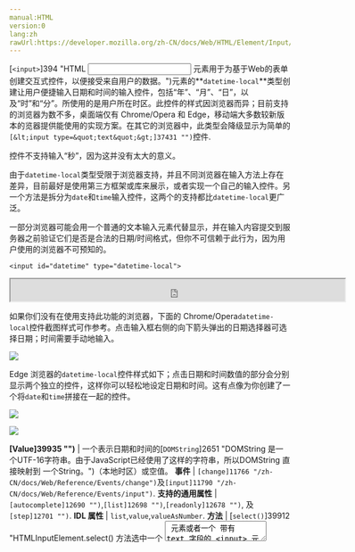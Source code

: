 ```yaml
---
manual:HTML
version:0
lang:zh
rawUrl:https://developer.mozilla.org/zh-CN/docs/Web/HTML/Element/Input/datetime-local#Value
---
```






[`<input>`]394 "HTML <input> 元素用于为基于Web的表单创建交互式控件，以便接受来自用户的数据。")元素的**`datetime-local`**类型创建让用户便捷输入日期和时间的输入控件，包括“年”、“月”、“日”，以及“时”和“分”。所使用的是用户所在时区。此控件的样式因浏览器而异；目前支持的浏览器为数不多，桌面端仅有 Chrome/Opera 和 Edge，移动端大多数较新版本的览器提供能使用的实现方案。在其它的浏览器中，此类型会降级显示为简单的`[&lt;input type=&quot;text&quot;&gt;]37431 "")`控件.



控件不支持输入“秒”，因为这并没有太大的意义。



由于`datetime-local`类型受限于浏览器支持，并且不同浏览器在输入方法上存在差异，目前最好是使用第三方框架或库来展示，或者实现一个自己的输入控件。另一个方法是拆分为`date`和`time`输入控件，这两个的支持都比`datetime-local`更广泛。




一部分浏览器可能会用一个普通的文本输入元素代替显示，并在输入内容提交到服务器之前验证它们是否是合法的日期/时间格式，但你不可信赖于此行为，因为用户使用的浏览器不可预知的。


```
<input id="datetime" type="datetime-local">
```


<iframe src='https://mdn.mozillademos.org/zh-CN/docs/Web/HTML/Element/Input/datetime-local$samples/Basic_example?revision=1366729' width='600' height='40'></iframe>





如果你们没有在使用支持此功能的浏览器，下面的 Chrome/Opera`datetime-local`控件截图样式可作参考。点击输入框右侧的向下箭头弹出的日期选择器可选择日期；时间需要手动地输入。



![](%39934.png "")



Edge 浏览器的`datetime-local`控件样式如下；点击日期和时间数值的部分会分别显示两个独立的控件，这样你可以轻松地设定日期和时间。这有点像为你创建了一个将`date`和`time`拼接在一起的控件。



![](%39931.png "")



![](%39930.png "")


**[Value]39935 "")** | 一个表示日期和时间的[`DOMString`]2651 "DOMString 是一个UTF-16字符串。由于JavaScript已经使用了这样的字符串，所以DOMString 直接映射到 一个String。")（本地时区）或空值。 
**事件** | `[change]11766 "/zh-CN/docs/Web/Reference/Events/change")`及`[input]11790 "/zh-CN/docs/Web/Reference/Events/input")`. 
**支持的通用属性** | `[autocomplete]12690 "")`,`[list]12698 "")`,`[readonly]12678 "")`, 及`[step]12701 "")`. 
**IDL 属性** | `list`,`value`,`valueAsNumber`. 
**方法** | [`select()`]39912 "HTMLInputElement.select() 方法选中一个 <textarea> 元素或者一个 带有 text 字段的 <input> 元素里的所有内容。"),[`stepDown()`]12708 "此页面仍未被本地化, 期待您的翻译!"),[`stepUp()`]12710 "此页面仍未被本地化, 期待您的翻译!"). 


## 取值<a name="取值"></a>


一个输入到控件上的表示日期的[`DOMString`]2651 "DOMString 是一个UTF-16字符串。由于JavaScript已经使用了这样的字符串，所以DOMString 直接映射到 一个String。")。你可以将一个包含日期和时间的值放在`[value]12709 "")`属性中以为控件设置一个默认值，像这样：


```
<label for="party">输入预订宴会的日期和时间：</label>
<input id="party" type="datetime-local" name="partydate" value="2017-06-01T08:30">
```


<iframe src='https://mdn.mozillademos.org/zh-CN/docs/Web/HTML/Element/Input/datetime-local$samples/取值?revision=1366729' width='600' height='60'></iframe>




一件需要注意的事情是显示的日期时间的格式与实际`value`里的格式不同，显示的日期和时间格式以用户操作系统所的区域设置信息为准，而控件的日期/时间值`value`总是`yyyy-MM-ddThh:mm`格式。例如，当上例中的值被提供到服务器之后，将会像这样`partydate=2017-06-01T08:30`.



另外请注意，如果这样的数据以 HTTP`[GET]39936 "")`提交，时间部分的冒号“:”需要编码之后才能放在 URL 参数中，例如`partydate=2017-06-01T08%3A30`。编码方法请参见[`encodeURI()`]39937 "encodeURI()  函数通过将特定字符的每个实例替换为一个、两个、三或四转义序列来对统一资源标识符 (URI) 进行编码 (该字符的 UTF-8 编码仅为四转义序列)由两个 "代理" 字符组成)。")。




你也可以在 JavaScript中使用[`HTMLInputElement.value`]39911 "此页面仍未被本地化, 期待您的翻译!")属性来获取和设置日期的值，例如：


```
var dateControl = document.querySelector('input[type="datetime-local"]');
dateControl.value = '2017-06-01T08:30';
```

## 使用 datetime-local 输入控件<a name="使用_datetime-local_输入控件"></a>


Date/time 输入控件乍看非常实用；它们提供了方便的用户接口来选择日期和时间，并且无论用户端是什么样的本地化设置，都会以标准化数据发送给服务器。但是受限于浏览器的支持，`<input type="datetime-local">`也有不少问题。



我们先来看看`<input type="datetime-local">`基本的和高级的用法，之后在（参见[处理浏览器支持](%38877#处理浏览器支持 "")）会提供一些减少浏览器兼容问题的建议。


### datetime-local 的基本用法<a name="datetime-local_的基本用法"></a>


`<input type="datetime-local">`最简单的用法是将`<input>`和[`<label>`]12227 "HTML 元素表示用户界面中项目的标题。")组合在一起，像下面这样：


```
<form>
    <label for="party">输入预订宴会的日期和时间：</label>
    <input id="party" type="datetime-local" name="partydate">
</form>
```


<iframe src='https://mdn.mozillademos.org/zh-CN/docs/Web/HTML/Element/Input/datetime-local$samples/datetime-local_的基本用法?revision=1366729' width='600' height='40'></iframe>



### 设定日期时间的最大值和最小值<a name="设定日期时间的最大值和最小值"></a>


你可以使用`[min]12696 "")`和`[max]12697 "")`属性来限制用户可选择的日期/时间。在下面的例子中我们设定最小的日期时间`2017-06-01T08:30`和最大的日期时间`2017-06-30T16:30`：


```
  <form>
    <label for="party">输入预订宴会的日期和时间：</label>
    <input id="party" type="datetime-local" name="partydate" min="2017-06-01T08:30" max="2017-06-30T16:30">
  </form>
```


<iframe src='https://mdn.mozillademos.org/zh-CN/docs/Web/HTML/Element/Input/datetime-local$samples/设定日期时间的最大值和最小值?revision=1366729' width='600' height='40'></iframe>




结果如下：


* 只有“2017年6月”可供选择 —— 只有“日期”部分的值可修改，并且6月以外的日期不能被选到日期控件内
* 视你所使用的浏览器，你或许会发现时间选择控件中特定值以外的时间可能不可选（如 Edge），或是无效（参见[校验](%38877#校验 "")）但仍可选（如Chrome）


**注意：**你可以使用`[step]12701 "")`属性设置不同值来控制日期每次增减的天数（例如，或许你希望只有星期六可选）。但是，截止到本文档编写之时，好像还没有浏览器实现此功能。



### 控制输入框大小<a name="控制输入框大小"></a>


`<input type="datetime-local">`并不支持如`[size]12692 "")`这样的表单大小属性。你可使用[CSS]427 "")来控制大小。


### 设置时区<a name="设置时区"></a>


`datetime-local`控件并没有地方可以设置日期/时间的时区和/或区域属性。在`[datetime]39756 "")`输入类型上提供过此功能，但这个类型现在已被废弃，业以从标准中移除。这项被移除的主要原因是缺少浏览器的支持，以及出于用户交互/用户体验方法的考量。相比之下，仅使用一个（或多个）控件来设置日期/时间，然后单独在另一控件处理时区，这样更容易一些。



例如，如果你在开发一套系统，某位用户可能已经登录进来，并且已经设置了时区，你可以把时区放在一个`[hidden]39759 "")`输入控件里。例如：


```
<input type="hidden" id="timezone" name="timezone" value="-08:00">
```


另一方面，如果你被要求在用户输入日期时间时提供时区输入，你可以提供给用户一种输入方式，例如[`<select>`]13029 "HTML select (<select>) 元素是一种表单控件，可创建选项菜单。菜单内的选项为<option> , 可以由 <optgroup> 元素分组。选项可以被用户预先选择。")元素：


```
<select name="timezone_offset" id="timezone-offset" class="span5">
    <option value="-12:00">(GMT -12:00) Eniwetok, Kwajalein</option>
    <option value="-11:00">(GMT -11:00) Midway Island, Samoa</option>
    <option value="-10:00">(GMT -10:00) Hawaii</option>
    <option value="-09:50">(GMT -9:30) Taiohae</option>
    <option value="-09:00">(GMT -9:00) Alaska</option>
    <option value="-08:00">(GMT -8:00) Pacific Time (US &amp; Canada)</option>

  ...
 
</select>
```


以上两例中，日期/时间和时区可以独立的数据提交到服务器，之后你需要做的就是把它们保存到服务器数据库恰当的位置。



**注意：以上代码来自**[All world timezones in an HTML select element]39940 "").



## 校验<a name="校验"></a>


默认情况下`<input type="datetime-local">`不对输入内容进行验证。用户交互（UI）的实现通常不允许你输入不是日期/时间的值 —— 这非常有用 —— 但用户也仍会在不填写任何值的情况下提交数据，或者输入一个不无效的日期/时间（如：4月32日）。



你可以使用`[min]12696 "")`及`[max]12697 "")`来限制可选择的日期（参见 anch(&quot;设定日期时间的最大值和最小值&quot;)），并且使用`[required]12680 "")`属性使日期/时间为强制的输入项。这样做的结果是，可以使相应的浏览器在你输入一个超出范围的日期或不输入时显示一个错误信息。



让我们来看个例子，这里我们设置日期/时间的最小值和最大值，并且设置该项为必填：


```
<form>
    <div>
        <label for="party">Choose your preferred party date and time (required, June 1st 8.30am to June 30th 4.30pm):</label>
        <input id="party" type="datetime-local" name="partydate" min="2017-06-01T08:30" max="2017-06-30T16:30" required>
        <span class="validity"></span>
    </div>
    <div>
        <input type="submit" value="Book party!">
    </div>
</form>
```


如果你试图提交一个不完整的日期（或者日期超出设定范围），浏览器会显示一条错误信息。来试试这个例子：



<iframe src='https://mdn.mozillademos.org/zh-CN/docs/Web/HTML/Element/Input/datetime-local$samples/校验?revision=1366729' width='600' height='120'></iframe>




如果你不在使用相应支持的浏览器，这里有一个截图供参考：



![](%39932.png "")



这里有上面例子的CSS。在这里我们使用[`:valid`]28248 ":valid CSS 伪类 表示任何其内容根据设置的输入类型正确地验证的<input> 或 <form> 元素。")和[`:invalid`]28015 "此页面仍未被本地化, 期待您的翻译!")CSS 属性来控制当前值正确和错误的样式。我们需要这两个图标放一个[`<span>`]24248 "HTML <span> 元素是短语内容的通用行内容器，并没有任何特殊语义。可以使用它来编组元素以达到某种样式意图（通过使用类或者Id属性），或者这些元素有着共同的属性，比如lang。应该在没有其他合适的语义元素时才使用它。<span> 与 <div> 元素很相似，但 <div> 是一个 块元素 而 <span> 则是  行内元素 .")到输入元素后面，而非使用输入元素本身，因为在 Chrome 下生成的内容会被放在表单控件里面，不能设置样式或显示出来。


```
div {
    margin-bottom: 10px;
    display: flex;
    align-items: center;
}

label {
  display: inline-block;
  width: 300px;
}

input:invalid+span:after {
    content: '✖';
    padding-left: 5px;
}

input:valid+span:after {
    content: '✓';
    padding-left: 5px;
}
```


**重要提示：**HTML 表单验证并不能取代脚本校验输入数据是否符合格式要求。有人可以非常容易地修改 HTML 以绕过验证，亦或是完全删除这个元素。同样可能的是，有人可以非常轻易做到完全绕过 HTML 而直接向你的服务器提交数据。如果你服务器代码不对接收到的数据进行校验，灾难性的打击就可能发生在这些错误格式数据提交的时候 （或是数据太大，或是格式错误，等等）。



## 处理浏览器支持<a name="处理浏览器支持"></a>


正如前面所提到的，当前使用日期/时间输入控件最主要的问题是浏览器支持 —— 只有桌面端的 Chrome/Opera and Edge 支持此我，以及移动端大多数较新版本的浏览器。作为例子，安卓系统上的 Firefox 的`datetime-local`选择器看上去像这样：



![](%39933.png "")



不支持此特性的浏览器会降级显示为文件输入框，但这在用户界面的一致性方面（呈现的控件不一样），以及数据处理方面造成了问题。



第二个问题是最严重的。正如我们之前提到的，采用`datetime-local`输入，实际值总是会被转换成`yyyy-mm-ddThh:mm`格式。但换成文本输入框之后，浏览器默认情况下无知道应当输入什么格式的日期，人们有很多不同的书写日期和时间的方式，如：


* `ddmmyyyy`
* `dd/mm/yyyy`
* `mm/dd/yyyy`
* `dd-mm-yyyy`
* `mm-dd-yyyy`
* `mm-dd-yyyy hh:mm`（12小时制）
* `mm-dd-yyyy hh:mm`（24小时制）
* 等等


一个变通的方法是放一个`[pattern]12693 "")`属性在`datetime-local`输入元素里。虽然`datetime-local`输入控件本身不使用这个属性，但降级显示的文本输入框将会用到。例如，在不支持的浏览器上试一下这个例子：


```
<form>
  <div>
    <label for="party">Choose your preferred party date and time (required, June 1st 8.30am to June 30th 4.30pm):</label>
    <input id="party" type="datetime-local" name="partydate"
           min="2017-06-01T08:30" max="2017-06-30T16:30"
           pattern="[0-9]{4}-[0-9]{2}-[0-9]{2}T[0-9]{2}:[0-9]{2}" required>
    <span class="validity"></span>
  </div>
  <div>
    <input type="submit" value="Book party!">
  </div>
  <input type="hidden" id="timezone" name="timezone" value="-08:00">
</form>
```


<iframe src='https://mdn.mozillademos.org/zh-CN/docs/Web/HTML/Element/Input/datetime-local$samples/处理浏览器支持?revision=1366729' width='600' height='100'></iframe>




你试一下提交数据，如果你输入的内容不满足`nnnn-nn-nnTnn:nn`格式（n为0 ~ 9的数字），你会看到浏览器显示一条错误信息（并高亮输入框标记为无效），但这并不能妨碍用户输入无效的日期或是不正确的日期和时间。



然而什么样的用户会去理解这样一个他们要输入的日期和时间格式呢？



我们仍有问题待解决。



目前处理跨浏览器表单中输入日期的最好办法是让用户分别在不同的控件中输入年、月、日和时间（[`<select>`]13029 "HTML select (<select>) 元素是一种表单控件，可创建选项菜单。菜单内的选项为<option> , 可以由 <optgroup> 元素分组。选项可以被用户预先选择。")元素很流行 —— 参见下面的实现），或者使用 JavaScript库，如[jQuery date picker]39924 "")及[jQuery timepicker plugin]39941 "")。


## 例子<a name="例子"></a>


在这个例子中，我们创建两套UI元素来选择日期时间 —— 一套原生的`<input type="datetime-local">`，另一套是一系列[`<select>`]13029 "HTML select (<select>) 元素是一种表单控件，可创建选项菜单。菜单内的选项为<option> , 可以由 <optgroup> 元素分组。选项可以被用户预先选择。")元素以在不支持原生控件的浏览器下选择日期和时间。



<iframe src='https://mdn.mozillademos.org/zh-CN/docs/Web/HTML/Element/Input/datetime-local$samples/例子?revision=1366729' width='600' height='140'></iframe>




HTML代码如下：


```
<form>
  <div class="nativeDateTimePicker">
    <label for="party">Choose a date and time for your party:</label>
    <input type="datetime-local" id="party" name="bday">
    <span class="validity"></span>
  </div>
  <p class="fallbackLabel">Choose a date and time for your party:</p>
  <div class="fallbackDateTimePicker">
    <div>
      <span>
        <label for="day">Day:</label>
        <select id="day" name="day">
        </select>
      </span>
      <span>
        <label for="month">Month:</label>
        <select id="month" name="month">
          <option selected>January</option>
          <option>February</option>
          <option>March</option>
          <option>April</option>
          <option>May</option>
          <option>June</option>
          <option>July</option>
          <option>August</option>
          <option>September</option>
          <option>October</option>
          <option>November</option>
          <option>December</option>
        </select>
      </span>
      <span>
        <label for="year">Year:</label>
        <select id="year" name="year">
        </select>
      </span>
    </div>
    <div>
      <span>
        <label for="hour">Hour:</label>
        <select id="hour" name="hour">
        </select>
      </span>
      <span>
        <label for="minute">Minute:</label>
        <select id="minute" name="minute">
        </select>
      </span>
    </div>
  </div>
</form>
```


月份是固定写死的（它们是不变的），日期和年份的值是依据选中的月和年动态生成的，并且目前的年份顺序排列（代码的注释以详细解释了解这些函数是如何工作的），我们也决定动态生成小时和分种，它们的数量实在是多了点！



代码的另一部分也许会引起一定的兴趣，那就是功能检查代码 —— 检查浏览器是否支持`<input type="datetime-local">`，我们可以创建一个新的[`<input>`]394 "HTML <input> 元素用于为基于Web的表单创建交互式控件，以便接受来自用户的数据。")元素，设置它的`type`为`datetime-local`，然后立即检查它被设置的类型。不支持`datetime-local`的浏览器返回`text`，因为这就是`datetime-local`要回退的类型。 如果`<input type="datetime-local">`不被支持，我们隐藏原生的控件并显示备用的控件UI （[`<select>`]13029 "HTML select (<select>) 元素是一种表单控件，可创建选项菜单。菜单内的选项为<option> , 可以由 <optgroup> 元素分组。选项可以被用户预先选择。")）来替代。


```
// define variables
var nativePicker = document.querySelector('.nativeDateTimePicker');
var fallbackPicker = document.querySelector('.fallbackDateTimePicker');
var fallbackLabel = document.querySelector('.fallbackLabel');

var yearSelect = document.querySelector('#year');
var monthSelect = document.querySelector('#month');
var daySelect = document.querySelector('#day');
var hourSelect = document.querySelector('#hour');
var minuteSelect = document.querySelector('#minute');

// hide fallback initially
fallbackPicker.style.display = 'none';
fallbackLabel.style.display = 'none';

// test whether a new datetime-local input falls back to a text input or not
var test = document.createElement('input');
test.type = 'datetime-local';
// if it does, run the code inside the if() {} block
if(test.type === 'text') {
  // hide the native picker and show the fallback
  nativePicker.style.display = 'none';
  fallbackPicker.style.display = 'block';
  fallbackLabel.style.display = 'block';

  // populate the days and years dynamically
  // (the months are always the same, therefore hardcoded)
  populateDays(monthSelect.value);
  populateYears();
  populateHours();
  populateMinutes();
}

function populateDays(month) {
  // delete the current set of <option> elements out of the
  // day <select>, ready for the next set to be injected
  while(daySelect.firstChild){
    daySelect.removeChild(daySelect.firstChild);
  }

  // Create variable to hold new number of days to inject
  var dayNum;

  // 31 or 30 days?
  if(month === 'January' | month === 'March' | month === 'May' | month === 'July' | month === 'August' | month === 'October' | month === 'December') {
    dayNum = 31;
  } else if(month === 'April' | month === 'June' | month === 'September' | month === 'November') {
    dayNum = 30;
  } else {
  // If month is February, calculate whether it is a leap year or not
    var year = yearSelect.value;
    (year - 2016) % 4 === 0 ? dayNum = 29 : dayNum = 28;
  }

  // inject the right number of new <option> elements into the day <select>
  for(i = 1; i <= dayNum; i++) {
    var option = document.createElement('option');
    option.textContent = i;
    daySelect.appendChild(option);
  }

  // if previous day has already been set, set daySelect's value
  // to that day, to avoid the day jumping back to 1 when you
  // change the year
  if(previousDay) {
    daySelect.value = previousDay;

    // If the previous day was set to a high number, say 31, and then
    // you chose a month with less total days in it (e.g. February),
    // this part of the code ensures that the highest day available
    // is selected, rather than showing a blank daySelect
    if(daySelect.value === "") {
      daySelect.value = previousDay - 1;
    }

    if(daySelect.value === "") {
      daySelect.value = previousDay - 2;
    }

    if(daySelect.value === "") {
      daySelect.value = previousDay - 3;
    }
  }
}

function populateYears() {
  // get this year as a number
  var date = new Date();
  var year = date.getFullYear();

  // Make this year, and the 100 years before it available in the year <select>
  for(var i = 0; i <= 100; i++) {
    var option = document.createElement('option');
    option.textContent = year-i;
    yearSelect.appendChild(option);
  }
}

function populateHours() {
  // populate the hours <select> with the 24 hours of the day
  for(var i = 0; i <= 23; i++) {
    var option = document.createElement('option');
    option.textContent = (i < 10) ? ("0" + i) : i;
    hourSelect.appendChild(option);
  }
}

function populateMinutes() {
  // populate the minutes <select> with the 60 hours of each minute
  for(var i = 0; i <= 59; i++) {
    var option = document.createElement('option');
    option.textContent = (i < 10) ? ("0" + i) : i;
    minuteSelect.appendChild(option);
  }
}

// when the month or year <select> values are changed, rerun populateDays()
// in case the change affected the number of available days
yearSelect.onchange = function() {
  populateDays(monthSelect.value);
}

monthSelect.onchange = function() {
  populateDays(monthSelect.value);
}

//preserve day selection
var previousDay;

// update what day has been set to previously
// see end of populateDays() for usage
daySelect.onchange = function() {
  previousDay = daySelect.value;
}
```


**注意：请记住某些年份有53个星期（见**[Weeks per year]39925 "")**）！当你在开发产品应用时应当考虑这个问题。**



## 技术规范<a name="技术规范"></a>

技术规范 | 状态 | 备注 
 ---  |  ---  |  ---  | 
[HTML Living Standard<br></br><small>&lt;input type=&quot;datetime-local&quot;&gt;</small>]39942 "") | Living Standard |  
[HTML5<br></br><small>&lt;input type=&quot;datetime-local&quot;&gt;</small>]39943 "") | Recommendation |  


## 浏览器兼容性<a name="浏览器兼容性"></a>


**[We&#39;re converting our compatibility data into a machine-readable JSON format]3344 "")**. This compatibility table still uses the old format, because we haven&#39;t yet converted the data it contains.**[Find out how you can help!]3392 "")**


* 
* 

Feature | Chrome | Edge | Firefox (Gecko) | Internet Explorer | Opera | Safari 
Basic support | 20 | 12 | 未实现<sup>[1]</sup> | 未实现 | 10.62 | 未实现<sup>[2]</sup> 





[1] This feature is not implemented yet. See[bug 888320]39278 "[meta] implement all time and date related input types")and[TPE DOM/Date time input types]39279 "").



[2] It is recognized but there is no UI.


## 参考<a name="参考"></a>

* 通用[`<input>`]394 "HTML <input> 元素用于为基于Web的表单创建交互式控件，以便接受来自用户的数据。")元素以及操作它的接口[`HTMLInputElement`]2762 "HTMLInputElement 接口提供了特定的属性和方法（继承自常规的HTML元素接口）用于管理输入元素的布局和外观。")
* `[&lt;input type=&quot;date&quot;&gt;]39755 "")`and`[&lt;input type=&quot;time&quot;&gt;]39767 "")`
* [Date and Time picker tutorial]39928 "")



